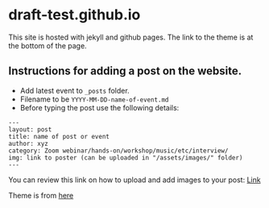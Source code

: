 # draft-test.github.io
This site is hosted with jekyll and github pages. The link to the theme is at the bottom of the page. 


## Instructions for adding a post on the website. 
- Add latest event to ```_posts``` folder. 
- Filename to be ```YYYY-MM-DD-name-of-event.md```
- Before typing the post use the following details:

```
---
layout: post
title: name of post or event
author: xyz
category: Zoom webinar/hands-on/workshop/music/etc/interview/
img: link to poster (can be uploaded in "/assets/images/" folder)  
---
```

You can review this link on how to upload and add images to your post: [Link](/assets/images/instructionsforuploadingimages.md)

Theme is from [here](https://github.com/lilykonings/louie)

